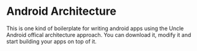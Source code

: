 # Android Architecture
This is one kind of boilerplate for writing android apps using the Uncle Android offical architecture approach. You can download it, modify it and start building your apps on top of it.
